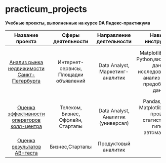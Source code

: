 # practicum_projects
**Учебные проекты, выполненные на курсе DA Яндекс-практикума** 

|Название проекта                             |Сферы деятельности |Направление деятельности |Навыки и инструменты|Задачи проекта|
|:-------------------------------------------:|:---------------:|:----------------:|:----------------:|:----------------:|
| [Анализ рынка недвижимости Санкт-Петербурга](SPb_real_estate)|Интернет-сервисы, Площадки объявлений|Data Analyst, Маркетинг-аналитик|Matplotlib, Pandas, Python,визуализация данных, исследовательский анализ данных, предобработка данных|Oпределить рыночную стоимость объектов недвижимости и типичные параметры квартир|      
|[Оценка эффективности операторов колл-центра](telecom)|Телеком, Бизнес, Оффлайн, Стартапы|Data Analyst, Аналитик (универсал)|Pandas, Python, Matplotlib, Tableau, проверка статистических гипотез, автоматизация|Oпределить критерии эффективности и выявить неэффективных операторов|    
|[Оценка результатов AB-теста](AB_test2)   |Бизнес,Стартапы|Продуктовый аналитик|     |     |
   
